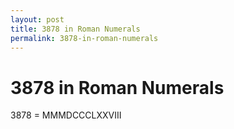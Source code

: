 ```yaml
---
layout: post
title: 3878 in Roman Numerals
permalink: 3878-in-roman-numerals
---
```


# 3878 in Roman Numerals

3878 = MMMDCCCLXXVIII
